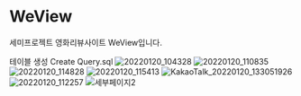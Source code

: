 # WeView

세미프로젝트 영화리뷰사이트 WeView입니다.

테이블 생성 Create Query.sql
![20220120_104328](https://user-images.githubusercontent.com/18643940/160084595-a9b0e2ff-8311-4cd9-a64b-02b17e7d895a.png)
![20220120_110835](https://user-images.githubusercontent.com/18643940/160084663-6c739764-a5fa-47cd-8101-2aca4d810a43.png)
![20220120_114828](https://user-images.githubusercontent.com/18643940/160084699-57fe4874-51ab-414f-aa85-2c6eea35a842.png)
![20220120_115413](https://user-images.githubusercontent.com/18643940/160084708-3ab4f036-4912-4543-81cf-2d6aec45ebc2.png)
![KakaoTalk_20220120_133051926](https://user-images.githubusercontent.com/18643940/160084712-8db85afd-7c08-46c9-bbf2-c020551bf524.png)
![20220120_112257](https://user-images.githubusercontent.com/18643940/160084732-fa2b2302-aa91-4743-a95b-186d6f2b3967.png)
![세부페이지2](https://user-images.githubusercontent.com/18643940/160084774-bed33142-0834-4f00-8ddb-9aa8b6780800.png)

